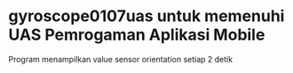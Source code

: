 # gyroscope0107uas untuk memenuhi UAS Pemrogaman Aplikasi Mobile

Program menampilkan value sensor orientation setiap 2 detik
